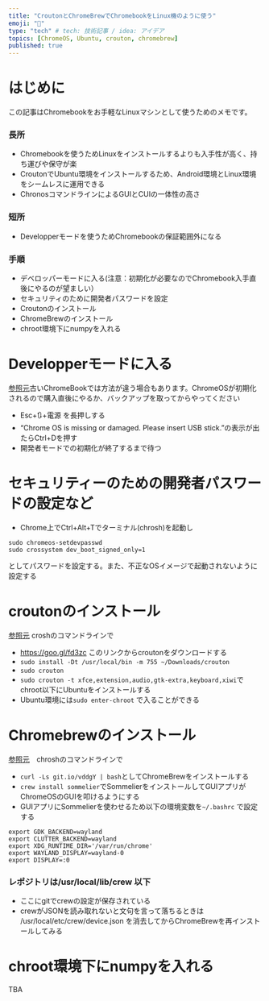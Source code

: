 ```yaml
---
title: "CroutonとChromeBrewでChromebookをLinux機のように使う"
emoji: "📝"
type: "tech" # tech: 技術記事 / idea: アイデア
topics: [ChromeOS, Ubuntu, crouton, chromebrew]
published: true
---
```

# はじめに
この記事はChromebookをお手軽なLinuxマシンとして使うためのメモです。

### 長所
* Chromebookを使うためLinuxをインストールするよりも入手性が高く、持ち運びや保守が楽
* CroutonでUbuntu環境をインストールするため、Android環境とLinux環境をシームレスに運用できる
* ChronosコマンドラインによるGUIとCUIの一体性の高さ

### 短所
* Developperモードを使うためChromebookの保証範囲外になる

### 手順

* デベロッパーモードに入る(注意：初期化が必要なのでChromebook入手直後にやるのが望ましい）
* セキュリティのために開発者パスワードを設定
* Croutonのインストール
* ChromeBrewのインストール
* chroot環境下にnumpyを入れる

# Developperモードに入る
[参照元](https://www.androidauthority.com/how-to-enable-developer-mode-on-a-chromebook-906688/)古いChromeBookでは方法が違う場合もあります。ChromeOSが初期化されるので購入直後にやるか、バックアップを取ってからやってください

* Esc+🔃+電源 を長押しする
* “Chrome OS is missing or damaged. Please insert USB stick.”の表示が出たらCtrl+Dを押す
* 開発者モードでの初期化が終了するまで待つ

# セキュリティーのための開発者パスワードの設定など

* Chrome上でCtrl+Alt+Tでターミナル(chrosh)を起動し

```commandline
sudo chromeos-setdevpasswd
sudo crossystem dev_boot_signed_only=1
```
としてパスワードを設定する。また、不正なOSイメージで起動されないように設定する

# croutonのインストール
[参照元](https://github.com/dnschneid/crouton) croshのコマンドラインで

* https://goo.gl/fd3zc このリンクからcroutonをダウンロードする
* `sudo install -Dt /usr/local/bin -m 755 ~/Downloads/crouton`
* `sudo crouton`
* `sudo crouton -t xfce,extension,audio,gtk-extra,keyboard,xiwi`でchroot以下にUbuntuをインストールする
* Ubuntu環境には`sudo enter-chroot` で入ることができる

# Chromebrewのインストール
[参照元](https://github.com/skycocker/chromebrew)　chroshのコマンドラインで

* `curl -Ls git.io/vddgY | bash`としてChromeBrewをインストールする
* `crew install sommelier`でSommelierをインストールしてGUIアプリがChromeOSのGUIを叩けるようにする
* GUIアプリにSommelierを使わせるため以下の環境変数を`~/.bashrc` で設定する

```
export GDK_BACKEND=wayland 
export CLUTTER_BACKEND=wayland
export XDG_RUNTIME_DIR='/var/run/chrome'
export WAYLAND_DISPLAY=wayland-0
export DISPLAY=:0
```

### レポジトリは/usr/local/lib/crew 以下
* ここにgitでcrewの設定が保存されている
* crewがJSONを読み取れないと文句を言って落ちるときは /usr/local/etc/crew/device.json を消去してからChromeBrewを再インストールしてみる

# chroot環境下にnumpyを入れる
TBA

